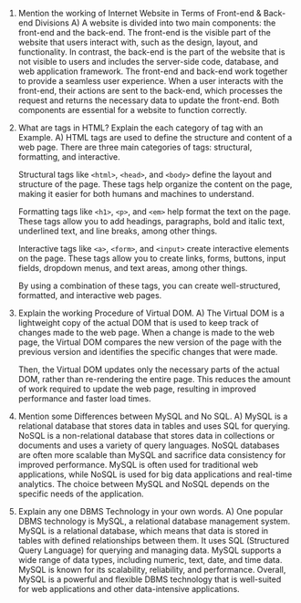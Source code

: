 1. Mention the working of Internet Website in Terms of Front-end & Back-end Divisions
   A) A website is divided into two main components: the front-end and the back-end. The front-end is the visible part of the website that users interact with, such as the design, layout, and functionality. In contrast, the back-end is the part of the website that is not visible to users and includes the server-side code, database, and web application framework. The front-end and back-end work together to provide a seamless user experience. When a user interacts with the front-end, their actions are sent to the back-end, which processes the request and returns the necessary data to update the front-end. Both components are essential for a website to function correctly.

2. What are tags in HTML? Explain the each category of tag with an Example.
   A) HTML tags are used to define the structure and content of a web page. There are three main categories of tags: structural, formatting, and interactive.

   Structural tags like `<html>`, `<head>`, and `<body>` define the layout and structure of the page. These tags help organize the content on the page, making it easier for both humans and machines to understand.

   Formatting tags like `<h1>`, `<p>`, and `<em>` help format the text on the page. These tags allow you to add headings, paragraphs, bold and italic text, underlined text, and line breaks, among other things.

   Interactive tags like `<a>`, `<form>`, and `<input>` create interactive elements on the page. These tags allow you to create links, forms, buttons, input fields, dropdown menus, and text areas, among other things.

   By using a combination of these tags, you can create well-structured, formatted, and interactive web pages.

3. Explain the working Procedure of Virtual DOM.
   A) The Virtual DOM is a lightweight copy of the actual DOM that is used to keep track of changes made to the web page. When a change is made to the web page, the Virtual DOM compares the new version of the page with the previous version and identifies the specific changes that were made.

   Then, the Virtual DOM updates only the necessary parts of the actual DOM, rather than re-rendering the entire page. This reduces the amount of work required to update the web page, resulting in improved performance and faster load times.

4. Mention some Differences between MySQL and No SQL.
   A) MySQL is a relational database that stores data in tables and uses SQL for querying. NoSQL is a non-relational database that stores data in collections or documents and uses a variety of query languages. NoSQL databases are often more scalable than MySQL and sacrifice data consistency for improved performance. MySQL is often used for traditional web applications, while NoSQL is used for big data applications and real-time analytics. The choice between MySQL and NoSQL depends on the specific needs of the application.

5. Explain any one DBMS Technology in your own words.
   A) One popular DBMS technology is MySQL, a relational database management system. MySQL is a relational database, which means that data is stored in tables with defined relationships between them. It uses SQL (Structured Query Language) for querying and managing data. MySQL supports a wide range of data types, including numeric, text, date, and time data. MySQL is known for its scalability, reliability, and performance. Overall, MySQL is a powerful and flexible DBMS technology that is well-suited for web applications and other data-intensive applications.
